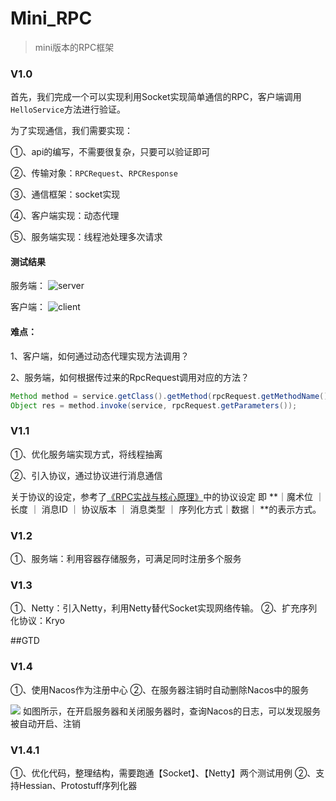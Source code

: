 # Mini_RPC
>  mini版本的RPC框架



### V1.0

首先，我们完成一个可以实现利用Socket实现简单通信的RPC，客户端调用`HelloService`方法进行验证。

为了实现通信，我们需要实现：

①、api的编写，不需要很复杂，只要可以验证即可

②、传输对象：`RPCRequest`、`RPCResponse`

③、通信框架：socket实现

④、客户端实现：动态代理

⑤、服务端实现：线程池处理多次请求

#### 测试结果

服务端：
![server](https://markdown-image-1257239969.cos.ap-nanjing.myqcloud.com/2022/04/07/jie-ping20220407-xia-wu45952.png)

客户端：
![client](https://markdown-image-1257239969.cos.ap-nanjing.myqcloud.com/2022/04/07/jie-ping20220407-xia-wu50114.png)

#### 难点：

1、客户端，如何通过动态代理实现方法调用？

2、服务端，如何根据传过来的RpcRequest调用对应的方法？

```java
Method method = service.getClass().getMethod(rpcRequest.getMethodName(), rpcRequest.getParameterType());
Object res = method.invoke(service, rpcRequest.getParameters());
```

### V1.1
①、优化服务端实现方式，将线程抽离

②、引入协议，通过协议进行消息通信

关于协议的设定，参考了[《RPC实战与核心原理》](https://time.geekbang.org/column/article/199651)中的协议设定
即 **｜魔术位 ｜ 长度 ｜ 消息ID ｜ 协议版本 ｜ 消息类型 ｜ 序列化方式｜数据｜ **的表示方式。 

### V1.2
①、服务端：利用容器存储服务，可满足同时注册多个服务

### V1.3
①、Netty：引入Netty，利用Netty替代Socket实现网络传输。
②、扩充序列化协议：Kryo

##GTD

### V1.4

①、使用Nacos作为注册中心
②、在服务器注销时自动删除Nacos中的服务

![](https://markdown-image-1257239969.cos.ap-nanjing.myqcloud.com/2022/06/28/16563855392059.png)
如图所示，在开启服务器和关闭服务器时，查询Nacos的日志，可以发现服务被自动开启、注销

### V1.4.1

①、优化代码，整理结构，需要跑通【Socket】、【Netty】两个测试用例
②、支持Hessian、Protostuff序列化器
